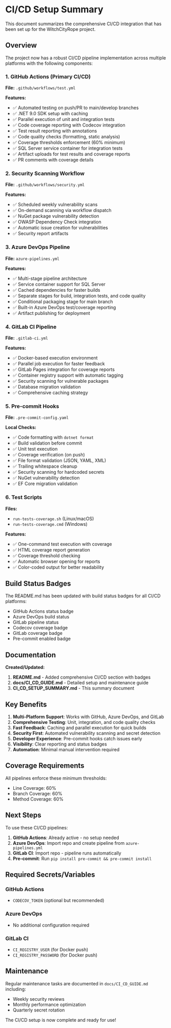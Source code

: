 # CI/CD Setup Summary

This document summarizes the comprehensive CI/CD integration that has been set up for the WitchCityRope project.

## Overview

The project now has a robust CI/CD pipeline implementation across multiple platforms with the following components:

### 1. GitHub Actions (Primary CI/CD)
**File:** `.github/workflows/test.yml`

**Features:**
- ✅ Automated testing on push/PR to main/develop branches
- ✅ .NET 9.0 SDK setup with caching
- ✅ Parallel execution of unit and integration tests
- ✅ Code coverage reporting with Codecov integration
- ✅ Test result reporting with annotations
- ✅ Code quality checks (formatting, static analysis)
- ✅ Coverage thresholds enforcement (60% minimum)
- ✅ SQL Server service container for integration tests
- ✅ Artifact uploads for test results and coverage reports
- ✅ PR comments with coverage details

### 2. Security Scanning Workflow
**File:** `.github/workflows/security.yml`

**Features:**
- ✅ Scheduled weekly vulnerability scans
- ✅ On-demand scanning via workflow dispatch
- ✅ NuGet package vulnerability detection
- ✅ OWASP Dependency Check integration
- ✅ Automatic issue creation for vulnerabilities
- ✅ Security report artifacts

### 3. Azure DevOps Pipeline
**File:** `azure-pipelines.yml`

**Features:**
- ✅ Multi-stage pipeline architecture
- ✅ Service container support for SQL Server
- ✅ Cached dependencies for faster builds
- ✅ Separate stages for build, integration tests, and code quality
- ✅ Conditional packaging stage for main branch
- ✅ Built-in Azure DevOps test/coverage reporting
- ✅ Artifact publishing for deployment

### 4. GitLab CI Pipeline
**File:** `.gitlab-ci.yml`

**Features:**
- ✅ Docker-based execution environment
- ✅ Parallel job execution for faster feedback
- ✅ GitLab Pages integration for coverage reports
- ✅ Container registry support with automatic tagging
- ✅ Security scanning for vulnerable packages
- ✅ Database migration validation
- ✅ Comprehensive caching strategy

### 5. Pre-commit Hooks
**File:** `.pre-commit-config.yaml`

**Local Checks:**
- ✅ Code formatting with `dotnet format`
- ✅ Build validation before commit
- ✅ Unit test execution
- ✅ Coverage verification (on push)
- ✅ File format validation (JSON, YAML, XML)
- ✅ Trailing whitespace cleanup
- ✅ Security scanning for hardcoded secrets
- ✅ NuGet vulnerability detection
- ✅ EF Core migration validation

### 6. Test Scripts
**Files:** 
- `run-tests-coverage.sh` (Linux/macOS)
- `run-tests-coverage.cmd` (Windows)

**Features:**
- ✅ One-command test execution with coverage
- ✅ HTML coverage report generation
- ✅ Coverage threshold checking
- ✅ Automatic browser opening for reports
- ✅ Color-coded output for better readability

## Build Status Badges

The README.md has been updated with build status badges for all CI/CD platforms:
- GitHub Actions status badge
- Azure DevOps build status
- GitLab pipeline status
- Codecov coverage badge
- GitLab coverage badge
- Pre-commit enabled badge

## Documentation

**Created/Updated:**
1. **README.md** - Added comprehensive CI/CD section with badges
2. **docs/CI_CD_GUIDE.md** - Detailed setup and maintenance guide
3. **CI_CD_SETUP_SUMMARY.md** - This summary document

## Key Benefits

1. **Multi-Platform Support**: Works with GitHub, Azure DevOps, and GitLab
2. **Comprehensive Testing**: Unit, integration, and code quality checks
3. **Fast Feedback**: Caching and parallel execution for quick builds
4. **Security First**: Automated vulnerability scanning and secret detection
5. **Developer Experience**: Pre-commit hooks catch issues early
6. **Visibility**: Clear reporting and status badges
7. **Automation**: Minimal manual intervention required

## Coverage Requirements

All pipelines enforce these minimum thresholds:
- Line Coverage: 60%
- Branch Coverage: 60%
- Method Coverage: 60%

## Next Steps

To use these CI/CD pipelines:

1. **GitHub Actions**: Already active - no setup needed
2. **Azure DevOps**: Import repo and create pipeline from `azure-pipelines.yml`
3. **GitLab CI**: Import repo - pipeline runs automatically
4. **Pre-commit**: Run `pip install pre-commit && pre-commit install`

## Required Secrets/Variables

### GitHub Actions
- `CODECOV_TOKEN` (optional but recommended)

### Azure DevOps
- No additional configuration required

### GitLab CI
- `CI_REGISTRY_USER` (for Docker push)
- `CI_REGISTRY_PASSWORD` (for Docker push)

## Maintenance

Regular maintenance tasks are documented in `docs/CI_CD_GUIDE.md` including:
- Weekly security reviews
- Monthly performance optimization
- Quarterly secret rotation

The CI/CD setup is now complete and ready for use!